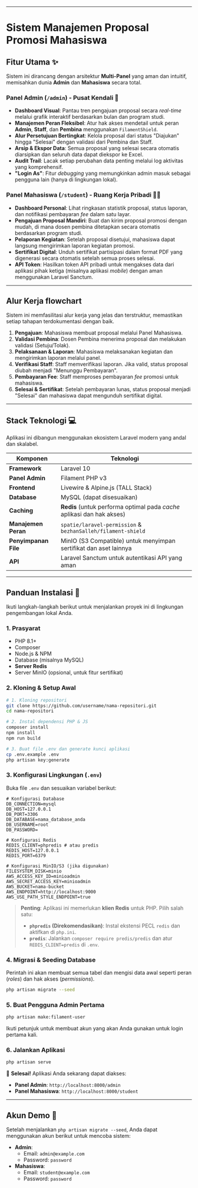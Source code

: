 -----
<h1>Sistem Manajemen Proposal Promosi Mahasiswa</h1>

## Fitur Utama ✨

Sistem ini dirancang dengan arsitektur **Multi-Panel** yang aman dan intuitif, memisahkan dunia **Admin** dan **Mahasiswa** secara total.

### Panel Admin (`/admin`) - Pusat Kendali 🧠

  * **Dashboard Visual**: Pantau tren pengajuan proposal secara *real-time* melalui grafik interaktif berdasarkan bulan dan program studi.
  * **Manajemen Peran Fleksibel**: Atur hak akses mendetail untuk peran **Admin**, **Staff**, dan **Pembina** menggunakan `FilamentShield`.
  * **Alur Persetujuan Bertingkat**: Kelola proposal dari status "Diajukan" hingga "Selesai" dengan validasi dari Pembina dan Staff.
  * **Arsip & Ekspor Data**: Semua proposal yang selesai secara otomatis diarsipkan dan seluruh data dapat diekspor ke Excel.
  * **Audit Trail**: Lacak setiap perubahan data penting melalui log aktivitas yang komprehensif.
  * **"Login As"**: Fitur *debugging* yang memungkinkan admin masuk sebagai pengguna lain (hanya di lingkungan lokal).

### Panel Mahasiswa (`/student`) - Ruang Kerja Pribadi 🧑‍🎓

  * **Dashboard Personal**: Lihat ringkasan statistik proposal, status laporan, dan notifikasi pembayaran *fee* dalam satu layar.
  * **Pengajuan Proposal Mandiri**: Buat dan kirim proposal promosi dengan mudah, di mana dosen pembina ditetapkan secara otomatis berdasarkan program studi.
  * **Pelaporan Kegiatan**: Setelah proposal disetujui, mahasiswa dapat langsung mengirimkan laporan kegiatan promosi.
  * **Sertifikat Digital**: Unduh sertifikat partisipasi dalam format PDF yang digenerasi secara otomatis setelah semua proses selesai.
  * **API Token**: Hasilkan token API pribadi untuk mengakses data dari aplikasi pihak ketiga (misalnya aplikasi *mobile*) dengan aman menggunakan Laravel Sanctum.

-----

## Alur Kerja  flowchart

Sistem ini memfasilitasi alur kerja yang jelas dan terstruktur, memastikan setiap tahapan terdokumentasi dengan baik.

1.  **Pengajuan**: Mahasiswa membuat proposal melalui Panel Mahasiswa.
2.  **Validasi Pembina**: Dosen Pembina menerima proposal dan melakukan validasi (Setuju/Tolak).
3.  **Pelaksanaan & Laporan**: Mahasiswa melaksanakan kegiatan dan mengirimkan laporan melalui panel.
4.  **Verifikasi Staff**: Staff memverifikasi laporan. Jika valid, status proposal diubah menjadi "Menunggu Pembayaran".
5.  **Pembayaran Fee**: Staff memproses pembayaran *fee* promosi untuk mahasiswa.
6.  **Selesai & Sertifikat**: Setelah pembayaran lunas, status proposal menjadi "Selesai" dan mahasiswa dapat mengunduh sertifikat digital.

-----

## Stack Teknologi 💻

Aplikasi ini dibangun menggunakan ekosistem Laravel modern yang andal dan skalabel.

| Komponen            | Teknologi                                                                                                                                                                                                                                                                 |
| ------------------- | ------------------------------------------------------------------------------------------------------------------------------------------------------------------------------------------------------------------------------------------------------------------------- |
| **Framework** | Laravel 10                                                                                                                                                                                                                                           |
| **Panel Admin** | Filament PHP v3                                                                                                                                                                                                       |
| **Frontend** | Livewire & Alpine.js (TALL Stack)                                                                                                                                                                                                                                         |
| **Database** | MySQL (dapat disesuaikan)                                                                                                                                                                                                                       |
| **Caching** | **Redis** (untuk performa optimal pada *cache* aplikasi dan hak akses)                                                                                                                                                        |
| **Manajemen Peran** | `spatie/laravel-permission` & `bezhanSalleh/filament-shield`                                                                                                                                                       |
| **Penyimpanan File**| MinIO (S3 Compatible) untuk menyimpan sertifikat dan aset lainnya                                                                                                                                                                            |
| **API** | Laravel Sanctum untuk autentikasi API yang aman                                                                                                                                                                                                  |

-----

## Panduan Instalasi 🚀

Ikuti langkah-langkah berikut untuk menjalankan proyek ini di lingkungan pengembangan lokal Anda.

### 1\. Prasyarat

  - PHP 8.1+
  - Composer
  - Node.js & NPM
  - Database (misalnya MySQL)
  - **Server Redis**
  - Server MinIO (opsional, untuk fitur sertifikat)

### 2\. Kloning & Setup Awal

```bash
# 1. Kloning repositori
git clone https://github.com/username/nama-repositori.git
cd nama-repositori

# 2. Instal dependensi PHP & JS
composer install
npm install
npm run build

# 3. Buat file .env dan generate kunci aplikasi
cp .env.example .env
php artisan key:generate
```

### 3\. Konfigurasi Lingkungan (`.env`)

Buka file `.env` dan sesuaikan variabel berikut:

```env
# Konfigurasi Database
DB_CONNECTION=mysql
DB_HOST=127.0.0.1
DB_PORT=3306
DB_DATABASE=nama_database_anda
DB_USERNAME=root
DB_PASSWORD=

# Konfigurasi Redis
REDIS_CLIENT=phpredis # atau predis
REDIS_HOST=127.0.0.1
REDIS_PORT=6379

# Konfigurasi MinIO/S3 (jika digunakan)
FILESYSTEM_DISK=minio
AWS_ACCESS_KEY_ID=minioadmin
AWS_SECRET_ACCESS_KEY=minioadmin
AWS_BUCKET=nama-bucket
AWS_ENDPOINT=http://localhost:9000
AWS_USE_PATH_STYLE_ENDPOINT=true
```

> **Penting**: Aplikasi ini memerlukan **klien Redis** untuk PHP. Pilih salah satu:
>
>   * **`phpredis` (Direkomendasikan)**: Instal ekstensi PECL `redis` dan aktifkan di `php.ini`.
>   * **`predis`**: Jalankan `composer require predis/predis` dan atur `REDIS_CLIENT=predis` di `.env`.

### 4\. Migrasi & Seeding Database

Perintah ini akan membuat semua tabel dan mengisi data awal seperti peran (*roles*) dan hak akses (*permissions*).

```bash
php artisan migrate --seed
```

### 5\. Buat Pengguna Admin Pertama

```bash
php artisan make:filament-user
```

Ikuti petunjuk untuk membuat akun yang akan Anda gunakan untuk login pertama kali.

### 6\. Jalankan Aplikasi

```bash
php artisan serve
```

🎉 **Selesai\!** Aplikasi Anda sekarang dapat diakses:

  - **Panel Admin**: `http://localhost:8000/admin`
  - **Panel Mahasiswa**: `http://localhost:8000/student`

-----

## Akun Demo 🔑

Setelah menjalankan `php artisan migrate --seed`, Anda dapat menggunakan akun berikut untuk mencoba sistem:

  - **Admin**:
      - Email: `admin@example.com`
      - Password: `password`
  - **Mahasiswa**:
      - Email: `student@example.com`
      - Password: `password`
